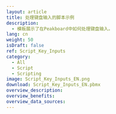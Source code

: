 ```yaml
---
layout: article
title: 处理键盘输入的脚本示例
description: 
  - 模板展示了在Peakboard中如何处理键盘输入。
lang: cn
weight: 50
isDraft: false
ref: Script_Key_Inputs
category:
  - All
  - Script
  - Scripting
image: Script_Key_Inputs_EN.png
download: Script_Key_Inputs_EN.pbmx
overview_description:
overview_benefits:
overview_data_sources:
---
```

